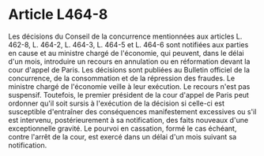 # Article L464-8

Les décisions du Conseil de la concurrence mentionnées aux articles L. 462-8, L. 464-2, L. 464-3, L. 464-5 et L. 464-6 sont notifiées aux parties en cause et au ministre chargé de l'économie, qui peuvent, dans le délai d'un mois, introduire un recours en annulation ou en réformation devant la cour d'appel de Paris.   Les décisions sont publiées au Bulletin officiel de la concurrence, de la consommation et de la répression des fraudes. Le ministre chargé de l'économie veille à leur exécution.   Le recours n'est pas suspensif. Toutefois, le premier président de la cour d'appel de Paris peut ordonner qu'il soit sursis à l'exécution de la décision si celle-ci est susceptible d'entraîner des conséquences manifestement excessives ou s'il est intervenu, postérieurement à sa notification, des faits nouveaux d'une exceptionnelle gravité.   Le pourvoi en cassation, formé le cas échéant, contre l'arrêt de la cour, est exercé dans un délai d'un mois suivant sa notification.